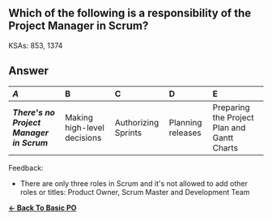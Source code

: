 ## Which of the following is a responsibility of the Project Manager in Scrum?

KSAs: 853, 1374

## Answer
| ***A*** | B | C | D | E |
| :--- | :--- | :--- | :--- | :--- |
| ***There's no Project Manager in Scrum*** | Making high-level decisions | Authorizing Sprints | Planning releases | Preparing the Project Plan and Gantt Charts |


Feedback:

- There are only three roles in Scrum and it's not allowed to add other roles or titles: Product Owner, Scrum Master and Development Team

[**<- Back To Basic PO**](../../../Basic_PO.md)

